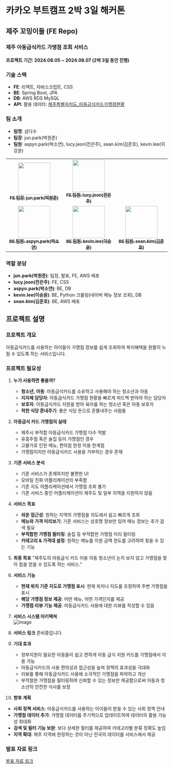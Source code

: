 # 카카오 부트캠프 2박 3일 해커톤

## 제주 꼬밍이들 (FE Repo)
### 제주 아동급식카드 가맹점 조회 서비스 

#### 프로젝트 기간: 2024.08.05 ~ 2024.08.07 (2박 3일 동안 진행)

### 기술 스택
- **FE**: 리액트, 자바스크립트, CSS
- **BE**: Spring Boot, JPA
- **DB**: AWS RDS MySQL
- **API**: 활용 데이터: [제주특별자치도_아동급식카드가맹점현황](https://www.data.go.kr/data/15100076/fileData.do)

### 팀 소개 
- **팀명**: 삼다수 
- **팀장**: jun.park(박원준) 
- **팀원**: aspyn.park(박소연), lucy.jeon(전은주), sean.kim(김준호), kevin.lee(이강윤)

<table>
  <tbody>
    <tr>
      <td align="center"><a href="https://github.com/Recyclingbottle"><img src="https://avatars.githubusercontent.com/u/101244968?s=96&v=4" width="100px;" alt=""/><br /><sub><b>FE 팀장: jun.park(박원준)</b></sub></a><br /></td>
      <td align="center"><a href="https://github.com/lucy726j"><img src="https://avatars.githubusercontent.com/u/167487987?v=4" width="100px;" alt=""/><br /><sub><b>FE 팀원: lucy.jeon(전은주)</b></sub></a><br /></td>
    </tr>
    <tr>
      <td align="center"><a href="https://github.com/bysoyeon"><img src="https://avatars.githubusercontent.com/u/167726398?s=96&v=4" width="100px;" alt=""/><br /><sub><b>BE 팀원: aspyn.park(박소연)</b></sub></a><br /></td>
      <td align="center"><a href="https://github.com/lky3004me"><img src="https://github.com/user-attachments/assets/b36db424-6628-472d-bdd2-4eb20fabac77" width="100px;" alt=""/><br /><sub><b>BE 팀원: kevin.lee(이승윤)</b></sub></a><br /></td>
      <td align="center"><a href="https://github.com/grulla79"><img src="https://avatars.githubusercontent.com/u/122856840?s=96&v=4" width="100px;" alt=""/><br /><sub><b>BE 팀원: sean.kim(김준호)</b></sub></a><br /></td>
    </tr>
  </tbody>
</table>

### 역할 분담
- **jun.park(박원준)**: 팀장, 발표, FE, AWS 배포
- **lucy.jeon(전은주)**: FE, CSS 
- **aspyn.park(박소연)**: BE, DB 
- **kevin.lee(이승윤)**: BE, Python 크롤링(네이버 메뉴 정보 조회), DB 
- **sean.kim(김준호)**: BE, AWS 배포 

## 프로젝트 설명

### 프로젝트 개요 
아동급식카드를 사용하는 아이들이 가맹점 정보를 쉽게 조회하여 복지혜택을 원활히 누릴 수 있도록 하는 서비스입니다.

### 프로젝트 필요성
1. **누가 사용하면 좋을까?**
   - **청소년, 아동**: 아동급식카드를 소유하고 사용해야 하는 청소년과 아동
   - **지자체 담당자**: 아동급식카드 가맹점 현황을 빠르게 피드백 받아야 하는 담당자
   - **보호자**: 아동급식카드 지원을 받아 육아를 하는 청소년 혹은 아동 보호자
   - **착한 식당 혼내주기**: 좋은 식당 돈으로 혼쭐내주는 사람들

2. **아동급식 카드 가맹점의 실태**
   - 제주시 부적합 아동급식카드 가맹점 다수 적발
   - 유흥주점 혹은 술집 등이 가맹점인 경우
   - 고물가로 인한 메뉴, 편의점 한정 이용 한계점
   - 가맹점이지만 아동급식카드 사용을 거부하는 경우 존재

3. **기존 서비스 분석**
   - 기존 서비스가 존재하지만 불편한 UI
   - 모바일 친화 어플리케이션의 부족함
   - 기존 지도 어플리케이션에서 가맹점 조회 불가
   - 기존 서비스 중인 어플리케이션이 제주도 및 일부 지역을 지원하지 않음

4. **서비스 목표**
   - **쉬운 접근성**: 원하는 지역의 가맹점을 지도에서 쉽고 빠르게 조회
   - **메뉴와 가격 미리보기**: 기존 서비스는 상호명 정보만 있어 메뉴 정보는 추가 검색 필요
   - **부적합한 가맹점 필터링**: 술집 등 부적합한 가맹점 미리 필터링
   - **카테고리 & 가격대 설정**: 원하는 메뉴를 지원 금액 한도를 고려하여 찾을 수 있는 기능

5. **최종 목표**
   "제주도의 아동급식 카드 이용 아동 청소년이 눈치 보지 않고 가맹점을 찾아 힘을 얻을 수 있도록 하는 서비스."

6. **서비스 기능**
   - **현재 위치 기준 지도로 가맹점 표시**: 현재 위치나 지도를 조정하여 주변 가맹점을 표시
   - **해당 가맹점 정보 제공**: 어떤 메뉴, 어떤 가격인지를 제공
   - **가맹점 리뷰 기능 제공**: 아동급식카드 사용에 대한 리뷰를 작성할 수 있음

7. **서비스 시스템 아키텍쳐**<br/>
   ![image](https://github.com/user-attachments/assets/3b7b55ae-ef5d-4318-9d6c-2154a614189b)

8. **서비스 링크**
   준비중입니다. 

9. **기대 효과**
   - 정부지원이 필요한 아동들이 쉽고 편하게 아동 급식 지원 카드를 가맹점에서 이용 가능
   - 아동급식카드의 사용 편의성과 접근성을 높여 정책의 효과성을 극대화
   - 리뷰를 통해 아동급식카드 사용에 소극적인 가맹점을 파악하고 개선
   - 부적절한 가맹점을 필터링하여 신뢰할 수 있는 정보만 제공함으로써 아동과 청소년의 안전한 식사를 보장

10. **향후 계획**
   - **사회 정책 서비스**: 아동급식카드를 사용하는 아이들이 받을 수 있는 사회 정책 안내
   - **가맹점 데이터 추가**: 가맹점 데이터를 주기적으로 업데이트하여 데이터의 활용 가능성 최대화
   - **검색 및 필터 기능 보완**: 보다 상세한 필터를 제공하여 카테고리별 분류 정확도 높임
   - **지역 확대**: 제주 지역에 한정하는 것이 아닌 전국의 데이터를 서비스에서 제공

### 발표 자료 링크
[발표 자료 링크](https://www.canva.com/design/DAGNDa1-m9U/M8CdlGe54FRHH5cu7OJjLQ/view?utm_content=DAGNDa1-m9U&utm_campaign=designshare&utm_medium=link&utm_source=editor)
